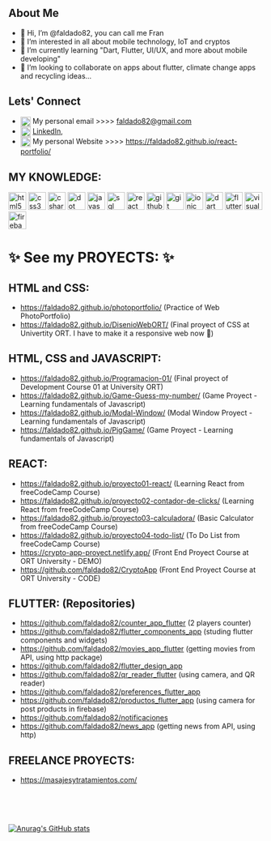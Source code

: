 ## About Me
- 👋 Hi, I’m @faldado82, you can call me Fran
- 👀 I’m interested in all about mobile technology, IoT and cryptos
- 🌱 I’m currently learning "Dart, Flutter, UI/UX, and more about mobile developing"
- 💞️ I’m looking to collaborate on apps about flutter, climate change apps and recycling ideas...

## Lets' Connect
- <img align="center" src="https://upload.wikimedia.org/wikipedia/commons/7/7e/Gmail_icon_%282020%29.svg" alt="email" height="20" width="20" /> My personal email >>>> faldado82@gmail.com 
- <img align="center" src="https://cdn.jsdelivr.net/gh/devicons/devicon/icons/linkedin/linkedin-original.svg" alt="me in linkedin" height="20" width="20" /> [LinkedIn](https://bit.ly/3nMzo75),  
- <img align="center" src="https://img.uxwing.com/wp-content/themes/uxwing/download/web-app-development/web-icon.svg" height="20" width="20"/> My personal Website >>>> https://faldado82.github.io/react-portfolio/

## MY KNOWLEDGE:
 <p>
 <img src="https://cdn.jsdelivr.net/gh/devicons/devicon/icons/html5/html5-original.svg" alt="html5" height="35" width="35" /> 
 <img src="https://cdn.jsdelivr.net/gh/devicons/devicon/icons/css3/css3-original.svg" alt="css3" height="35" width="35"/>
 <img src="https://cdn.jsdelivr.net/gh/devicons/devicon/icons/csharp/csharp-original.svg" alt="csharp" height="35" width="35"/>         
 <img src="https://cdn.jsdelivr.net/gh/devicons/devicon/icons/dotnetcore/dotnetcore-original.svg" alt="dot net core" height="35" width="35"/>
 <img src="https://cdn.jsdelivr.net/gh/devicons/devicon/icons/javascript/javascript-original.svg" alt="javascript" height="35" width="35"/>
 <img src="https://cdn.jsdelivr.net/gh/devicons/devicon/icons/microsoftsqlserver/microsoftsqlserver-plain-wordmark.svg" alt="sql server" height="35" width="35"/>
 <img src="https://cdn.jsdelivr.net/gh/devicons/devicon/icons/react/react-original-wordmark.svg" alt="react" height="35" width="35"/>
 <img src="https://cdn.jsdelivr.net/gh/devicons/devicon/icons/github/github-original-wordmark.svg" alt="github" height="35" width="35"/>
 <img src="https://cdn.jsdelivr.net/gh/devicons/devicon/icons/git/git-plain-wordmark.svg" alt="git" height="35" width="35"/>
 <img src="https://cdn.jsdelivr.net/gh/devicons/devicon/icons/ionic/ionic-original-wordmark.svg" alt="ionic" height="35" width="35" />
 <img src="https://cdn.jsdelivr.net/gh/devicons/devicon/icons/dart/dart-original.svg" alt="dart" height="35" width="35" />
 <img src="https://cdn.jsdelivr.net/gh/devicons/devicon/icons/flutter/flutter-original.svg" alt="flutter" height="35" width="35" />
 <img src="https://cdn.jsdelivr.net/gh/devicons/devicon/icons/vscode/vscode-original-wordmark.svg" alt="visual studio code" height="35" width="35"  />
 <img src="https://cdn.jsdelivr.net/gh/devicons/devicon/icons/firebase/firebase-plain-wordmark.svg" alt="firebase" height="35" width="35"  />
          
          
          
          
          
                          
          
          
          
          
          
 </p>

# ✨ See my PROYECTS: ✨

## HTML and CSS:
- https://faldado82.github.io/photoportfolio/ (Practice of Web PhotoPortfolio)
- https://faldado82.github.io/DisenioWebORT/ (Final proyect of CSS at Univertity ORT. I have to make it a responsive web now 👀)

## HTML, CSS and JAVASCRIPT:

- https://faldado82.github.io/Programacion-01/ (Final proyect of Development Course 01 at University ORT)
- https://faldado82.github.io/Game-Guess-my-number/ (Game Proyect - Learning fundamentals of Javascript) 
- https://faldado82.github.io/Modal-Window/ (Modal Window Proyect - Learning fundamentals of Javascript)
- https://faldado82.github.io/PigGame/ (Game Proyect - Learning fundamentals of Javascript)

## REACT:
- https://faldado82.github.io/proyecto01-react/  (Learning React from freeCodeCamp Course)
- https://faldado82.github.io/proyecto02-contador-de-clicks/ (Learning React from freeCodeCamp Course)
- https://faldado82.github.io/proyecto03-calculadora/ (Basic Calculator from freeCodeCamp Course)
- https://faldado82.github.io/proyecto04-todo-list/ (To Do List from freeCodeCamp Course)
- https://crypto-app-proyect.netlify.app/ (Front End Proyect Course at ORT University - DEMO)
- https://github.com/faldado82/CryptoApp (Front End Proyect Course at ORT University - CODE)

## FLUTTER: (Repositories)
- https://github.com/faldado82/counter_app_flutter (2 players counter)
- https://github.com/faldado82/flutter_components_app (studing flutter components and widgets)
- https://github.com/faldado82/movies_app_flutter (getting movies from API, using http package)
- https://github.com/faldado82/flutter_design_app
- https://github.com/faldado82/qr_reader_flutter (using camera, and QR reader)
- https://github.com/faldado82/preferences_flutter_app
- https://github.com/faldado82/productos_flutter_app (using camera for post products in firebase)
- https://github.com/faldado82/notificaciones
- https://github.com/faldado82/news_app (getting news from API, using http)

## FREELANCE PROYECTS:
- https://masajesytratamientos.com/

<br>
<br>
<br>

[![Anurag's GitHub stats](https://github-readme-stats.vercel.app/api?username=faldado82&show_icons=true&theme=tokyonight)](https://github.com/anuraghazra/github-readme-stats)

<!---
faldado82/faldado82 is a ✨ special ✨ repository because its `README.md` (this file) appears on your GitHub profile.
You can click the Preview link to take a look at your changes.
--->
